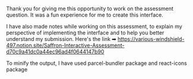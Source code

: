 Thank you for giving me this opportunity to work on the assessment question. It was a fun experience for me to create this interface.


I have also made notes while working on this assessment, to explain my perspective of implementing the interface and to help you better understand my submission. Here's the link ➡ https://various-windshield-497.notion.site/Saffron-Interactive-Assessment-d70c9a41dc0a44ec96ad4f0644147b90


To minify the output, I have used parcel-bundler package and react-icons package